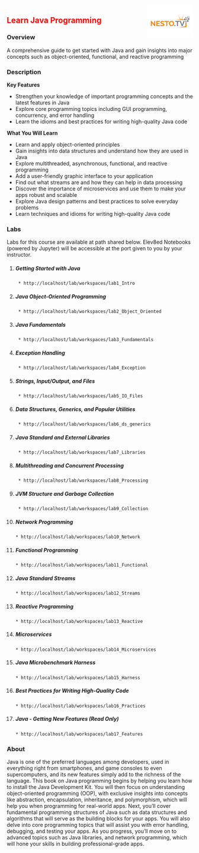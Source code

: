 <img align="right" src="./logo-small.png">

<h2><span style="color:red;">Learn Java Programming</span></h2>

### Overview
A comprehensive guide to get started with Java and gain insights into major concepts such as object-oriented, functional, and reactive programming

### Description

**Key Features**

- Strengthen your knowledge of important programming concepts and the latest features in Java
- Explore core programming topics including GUI programming, concurrency, and error handling
- Learn the idioms and best practices for writing high-quality Java code

**What You Will Learn**

- Learn and apply object-oriented principles
- Gain insights into data structures and understand how they are used in Java
- Explore multithreaded, asynchronous, functional, and reactive programming
- Add a user-friendly graphic interface to your application
- Find out what streams are and how they can help in data processing
- Discover the importance of microservices and use them to make your apps robust and scalable
- Explore Java design patterns and best practices to solve everyday problems
- Learn techniques and idioms for writing high-quality Java code

### Labs

Labs for this course are available at path shared below. Elev8ed Notebooks (powered by Jupyter) will be accessible at the port given to you by your instructor. 

1. ##### Getting Started with Java
		* http://localhost/lab/workspaces/lab1_Intro
2. ##### Java Object-Oriented Programming
		* http://localhost/lab/workspaces/lab2_Object_Oriented
3. ##### Java Fundamentals
		* http://localhost/lab/workspaces/lab3_Fundamentals
4. ##### Exception Handling
		* http://localhost/lab/workspaces/lab4_Exception
5. ##### Strings, Input/Output, and Files
		* http://localhost/lab/workspaces/lab5_IO_Files
6. ##### Data Structures, Generics, and Popular Utilities
		* http://localhost/lab/workspaces/lab6_ds_generics
7. ##### Java Standard and External Libraries
		* http://localhost/lab/workspaces/lab7_Libraries
8. ##### Multithreading and Concurrent Processing
		* http://localhost/lab/workspaces/lab8_Processing
9. ##### JVM Structure and Garbage Collection
		* http://localhost/lab/workspaces/lab9_Collection
10. ##### Network Programming
		* http://localhost/lab/workspaces/lab10_Network
11. ##### Functional Programming
		* http://localhost/lab/workspaces/lab11_Functional
12. ##### Java Standard Streams
		* http://localhost/lab/workspaces/lab12_Streams
13. ##### Reactive Programming
		* http://localhost/lab/workspaces/lab13_Reactive
14. ##### Microservices
		* http://localhost/lab/workspaces/lab14_Microservices
15. ##### Java Microbenchmark Harness
		* http://localhost/lab/workspaces/lab15_Harness
16. ##### Best Practices for Writing High-Quality Code
		* http://localhost/lab/workspaces/lab16_Practices
17. ##### Java - Getting New Features (Read Only)
		* http://localhost/lab/workspaces/lab17_Features

### About
Java is one of the preferred languages among developers, used in everything right from smartphones, and game consoles to even supercomputers, and its new features simply add to the richness of the language. This book on Java programming begins by helping you learn how to install the Java Development Kit. You will then focus on understanding object-oriented programming (OOP), with exclusive insights into concepts like abstraction, encapsulation, inheritance, and polymorphism, which will help you when programming for real-world apps. Next, you’ll cover fundamental programming structures of Java such as data structures and algorithms that will serve as the building blocks for your apps. You will also delve into core programming topics that will assist you with error handling, debugging, and testing your apps. As you progress, you’ll move on to advanced topics such as Java libraries, and network programming, which will hone your skills in building professional-grade apps.